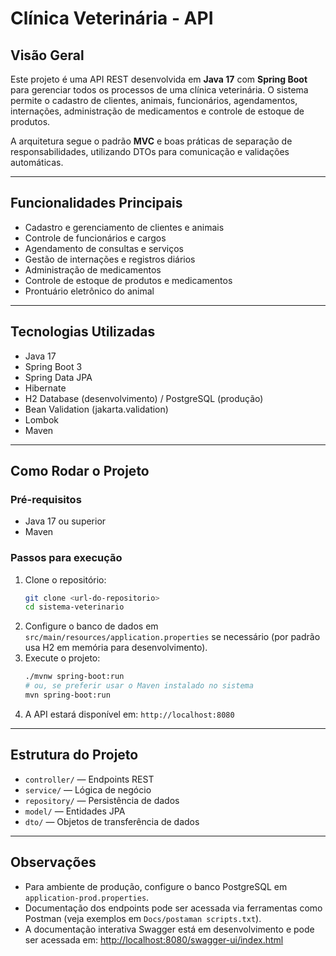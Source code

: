 # Clínica Veterinária - API

## Visão Geral
Este projeto é uma API REST desenvolvida em **Java 17** com **Spring Boot** para gerenciar todos os processos de uma clínica veterinária. O sistema permite o cadastro de clientes, animais, funcionários, agendamentos, internações, administração de medicamentos e controle de estoque de produtos.

A arquitetura segue o padrão **MVC** e boas práticas de separação de responsabilidades, utilizando DTOs para comunicação e validações automáticas.

---

## Funcionalidades Principais
- Cadastro e gerenciamento de clientes e animais
- Controle de funcionários e cargos
- Agendamento de consultas e serviços
- Gestão de internações e registros diários
- Administração de medicamentos
- Controle de estoque de produtos e medicamentos
- Prontuário eletrônico do animal

---

## Tecnologias Utilizadas
- Java 17
- Spring Boot 3
- Spring Data JPA
- Hibernate
- H2 Database (desenvolvimento) / PostgreSQL (produção)
- Bean Validation (jakarta.validation)
- Lombok
- Maven

---

## Como Rodar o Projeto

### Pré-requisitos
- Java 17 ou superior
- Maven

### Passos para execução
1. Clone o repositório:
   ```bash
   git clone <url-do-repositorio>
   cd sistema-veterinario
   ```
2. Configure o banco de dados em `src/main/resources/application.properties` se necessário (por padrão usa H2 em memória para desenvolvimento).
3. Execute o projeto:
   ```bash
   ./mvnw spring-boot:run
   # ou, se preferir usar o Maven instalado no sistema
   mvn spring-boot:run
   ```
4. A API estará disponível em: `http://localhost:8080`

---

## Estrutura do Projeto
- `controller/` — Endpoints REST
- `service/` — Lógica de negócio
- `repository/` — Persistência de dados
- `model/` — Entidades JPA
- `dto/` — Objetos de transferência de dados

---

## Observações
- Para ambiente de produção, configure o banco PostgreSQL em `application-prod.properties`.
- Documentação dos endpoints pode ser acessada via ferramentas como Postman (veja exemplos em `Docs/postaman scripts.txt`).
- A documentação interativa Swagger está em desenvolvimento e pode ser acessada em: [http://localhost:8080/swagger-ui/index.html](http://localhost:8080/swagger-ui/index.html)
